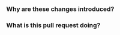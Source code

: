 <!--
  ☝️How to write a good PR title:
  - Prefix it with [Feature] (if applicable)
  - Start with a verb, for example: Add, Delete, Improve, Fix…
  - Give as much context as necessary and as little as possible
  - Prefix it with [WIP] while it’s a work in progress
-->

### Why are these changes introduced?


<!--
  Context about the problem that’s being addressed.
-->

### What is this pull request doing?

<!--
  Summary of the changes committed.
  Before / after screenshots appreciated for UI changes.
-->


